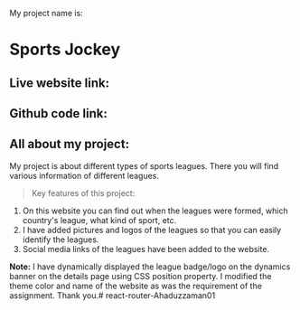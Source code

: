 My project name is: 
# Sports Jockey

## Live website link:


## Github code link:


## All about my project:
My project is about different types of sports leagues. There you will find various information of different leagues.

>Key features of this project:

1. On this website you can find out when the leagues were formed, which country's league, what kind of sport, etc.
2. I have added pictures and logos of the leagues so that you can easily identify the leagues.
3. Social media links of the leagues have been added to the website.


**Note:**
I have dynamically displayed the league badge/logo on the dynamics banner on the details page using CSS position property. I modified the theme color and name of the website as was the requirement of the assignment. Thank you.# react-router-Ahaduzzaman01

